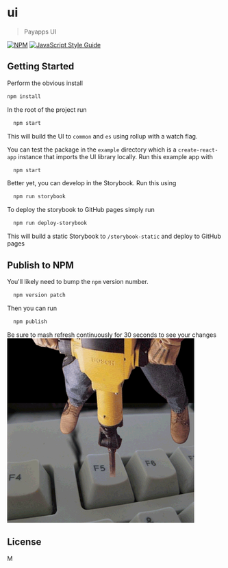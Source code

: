 # ui

> Payapps UI

[![NPM](https://img.shields.io/npm/v/ui.svg)](https://www.npmjs.com/package/ui) [![JavaScript Style Guide](https://img.shields.io/badge/code_style-standard-brightgreen.svg)](https://standardjs.com)

## Getting Started
Perform the obvious install

```bash
npm install
```

In the root of the project run

```bash
  npm start
```

This will build the UI to `common` and `es` using rollup with a watch flag.

You can test the package in the `example` directory which is a `create-react-app` instance that imports the UI library locally.  Run this example app with

```bash
  npm start
```

Better yet, you can develop in the Storybook. Run this using

```bash
  npm run storybook
```

To deploy the storybook to GitHub pages simply run

```bash
  npm run deploy-storybook
```

This will build a static Storybook to `/storybook-static` and deploy to GitHub pages

## Publish to NPM

You'll likely need to bump the `npm` version number.

```bash
  npm version patch
```

Then you can run

```bash
  npm publish
```

Be sure to mash refresh continuously for 30 seconds to see your changes
![Mash refresh](drilling-F5.gif)

## License

M
